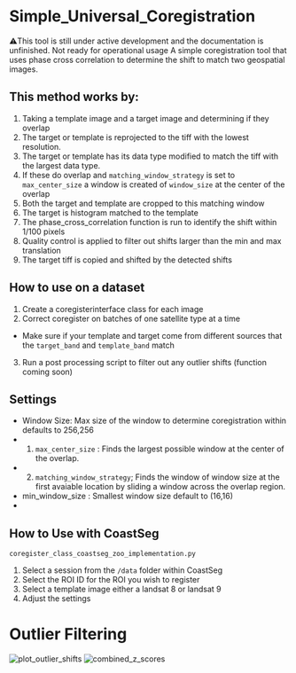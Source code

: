 # Simple_Universal_Coregistration
⚠️This tool is still under active development and the documentation is unfinished. Not ready for operational usage
A simple coregistration tool that uses phase cross correlation to determine the shift to match two geospatial images. 

## This method works by:
1. Taking a template image and a target image and determining if they overlap
2. The target or template is reprojected to the tiff with the lowest resolution.
3. The target or template has its data type modified to match the tiff with the largest data type.
4. If these do overlap and `matching_window_strategy` is set to `max_center_size` a window is created of `window_size` at the center of the overlap
5. Both the target and template are cropped to this matching window
6. The target is histogram matched to the template
7. The phase_cross_correlation function is run to identify the shift within 1/100 pixels
8. Quality control is applied to filter out shifts larger than the min and max translation 
9. The target tiff is copied and shifted by the detected shifts

## How to use on a dataset
1. Create a coregisterinterface class for each image
3. Correct coregister on batches of one satellite type at a time
- Make sure if your template and target come from different sources that the `target_band` and `template_band` match
3. Run a post processing script to filter out any outlier shifts (function coming soon)

## Settings
- Window Size: Max size of the window to determine coregistration within defaults to 256,256
-   1.  `max_center_size` : Finds the largest possible window at the center of the overlap.
-   2. `matching_window_strategy`; Finds the window of window size at the first avaiable location by sliding a window across the overlap region.
- min_window_size : Smallest window size default to (16,16)
- <todo explain rest of settings>

## How to Use with CoastSeg
`coregister_class_coastseg_zoo_implementation.py`
1. Select a session from the `/data` folder within CoastSeg
2. Select the ROI ID for the ROI you wish to register
3. Select a template image either a landsat 8 or landsat 9
4. Adjust the settings
<Make an example>

# Outlier Filtering
![plot_outlier_shifts](https://github.com/user-attachments/assets/69f21601-4c22-4b75-ab98-bddc19e1b614)
![combined_z_scores](https://github.com/user-attachments/assets/fe6d3ce3-a080-41ed-b6ef-a6dcca0702e2)


